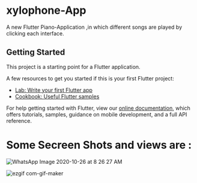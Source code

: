 # xylophone-App

A new Flutter Piano-Application ,in which different songs are played by clicking each interface.

## Getting Started

This project is a starting point for a Flutter application.

A few resources to get you started if this is your first Flutter project:

- [Lab: Write your first Flutter app](https://flutter.dev/docs/get-started/codelab)
- [Cookbook: Useful Flutter samples](https://flutter.dev/docs/cookbook)

For help getting started with Flutter, view our
[online documentation](https://flutter.dev/docs), which offers tutorials,
samples, guidance on mobile development, and a full API reference.

# Some Secreen Shots and views are :
![WhatsApp Image 2020-10-26 at 8 26 27 AM](https://user-images.githubusercontent.com/73393935/97193297-174da680-1766-11eb-8a79-dd6ea2c5b380.jpeg)

![ezgif com-gif-maker](https://user-images.githubusercontent.com/73393935/97193567-61368c80-1766-11eb-8443-c0fd229eb0eb.gif)
